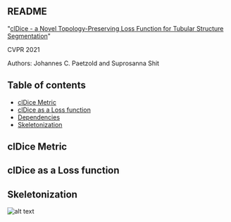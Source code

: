 ## README 

"[clDice - a Novel Topology-Preserving Loss Function for Tubular Structure Segmentation](https://arxiv.org/abs/2003.07311)"

CVPR 2021

Authors:  Johannes C. Paetzold and Suprosanna Shit





## Table of contents


* [clDice Metric](#metric)
* [clDice as a Loss function](#loss)
* [Dependencies](#depend)
* [Skeletonization](#skeleton)


## clDice Metric

## clDice as a Loss function

## Skeletonization


![alt text](https://github.com/jocpae/cldice/skeletonization.png?raw=true)


